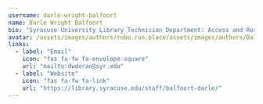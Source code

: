 ```yaml
---
username: darle-wright-balfoort
name: Darle Wright Balfoort
bio: "Syracuse University Library Technician Department: Access and Resource Sharing, Business Unit: Academic Success"
avatar: /assets/images/authors/robo.run.place/assets/images/authors/Balfoort-Darle.16f475a9.fill-200x200.jpg
links:
  - label: "Email"
    icon: "fas fa-fw fa-envelope-square"
    url: "mailto:dwdoran@syr.edu"
  - label: "Website"
    icon: "fas fa-fw fa-link"
    url: "https://library.syracuse.edu/staff/balfoort-darle/"
---
```

